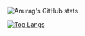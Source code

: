 
![Anurag's GitHub stats](https://github-readme-stats.vercel.app/api?username=HIGH238&show_icons=true&theme=tokyonight&hide_border=true)

[![Top Langs](https://github-readme-stats.vercel.app/api/top-langs/?username=HIGH238&layout=compact&theme=tokyonight&hide_border=true)](https://github.com/anuraghazra/github-readme-stats)

